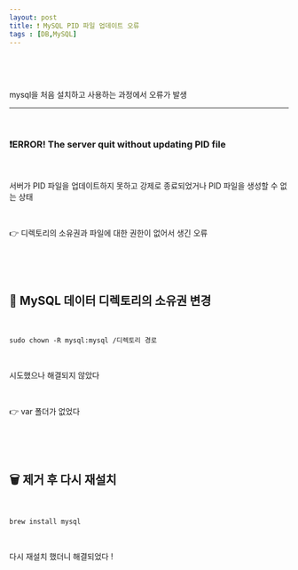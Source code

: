 ```yaml
---
layout: post
title: ❗ MySQL PID 파일 업데이트 오류
tags : [DB,MySQL]
---
```


&nbsp;

&nbsp;

mysql을 처음 설치하고 사용하는 과정에서 오류가 발생

---

&nbsp;

### ❗ERROR! The server quit without updating PID file

&nbsp;

서버가 PID 파일을 업데이트하지 못하고 강제로 종료되었거나 PID 파일을 생성할 수 없는 상태

&nbsp;

👉 디렉토리의 소유권과 파일에 대한 권한이 없어서 생긴 오류

&nbsp;

&nbsp;


## 📂 MySQL 데이터 디렉토리의 소유권 변경

&nbsp;

```
sudo chown -R mysql:mysql /디렉토리 경로
```

&nbsp;

시도했으나 해결되지 않았다

&nbsp;

👉 var 폴더가 없었다

&nbsp;

&nbsp;


## 🗑 제거 후 다시 재설치

&nbsp;

```
brew install mysql
```

&nbsp;

다시 재설치 했더니 해결되었다 !

&nbsp;

&nbsp;
